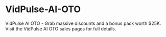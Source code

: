 # VidPulse-AI-OTO
VidPulse AI OTO - Grab massive discounts and a bonus pack worth $25K. Visit the VidPulse AI OTO sales pages for full details.
